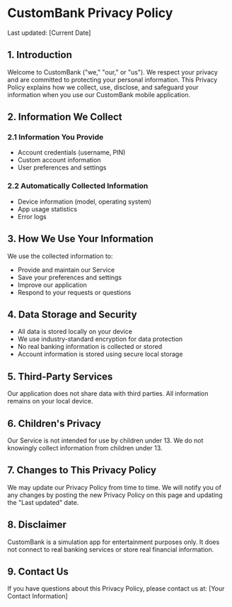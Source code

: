 # CustomBank Privacy Policy

Last updated: [Current Date]

## 1. Introduction

Welcome to CustomBank ("we," "our," or "us"). We respect your privacy and are committed to protecting your personal information. This Privacy Policy explains how we collect, use, disclose, and safeguard your information when you use our CustomBank mobile application.

## 2. Information We Collect

### 2.1 Information You Provide
- Account credentials (username, PIN)
- Custom account information
- User preferences and settings

### 2.2 Automatically Collected Information
- Device information (model, operating system)
- App usage statistics
- Error logs

## 3. How We Use Your Information

We use the collected information to:
- Provide and maintain our Service
- Save your preferences and settings
- Improve our application
- Respond to your requests or questions

## 4. Data Storage and Security

- All data is stored locally on your device
- We use industry-standard encryption for data protection
- No real banking information is collected or stored
- Account information is stored using secure local storage

## 5. Third-Party Services

Our application does not share data with third parties. All information remains on your local device.

## 6. Children's Privacy

Our Service is not intended for use by children under 13. We do not knowingly collect information from children under 13.

## 7. Changes to This Privacy Policy

We may update our Privacy Policy from time to time. We will notify you of any changes by posting the new Privacy Policy on this page and updating the "Last updated" date.

## 8. Disclaimer

CustomBank is a simulation app for entertainment purposes only. It does not connect to real banking services or store real financial information.

## 9. Contact Us

If you have questions about this Privacy Policy, please contact us at:
[Your Contact Information]